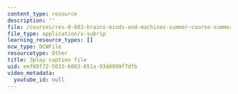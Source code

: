 ```yaml
---
content_type: resource
description: ''
file: /courses/res-9-003-brains-minds-and-machines-summer-course-summer-2015/eef68f725033b003851a93d4899f7dfb_fmmRyV9ObkU.srt
file_type: application/x-subrip
learning_resource_types: []
ocw_type: OCWFile
resourcetype: Other
title: 3play caption file
uid: eef68f72-5033-b003-851a-93d4899f7dfb
video_metadata:
  youtube_id: null
---
```

